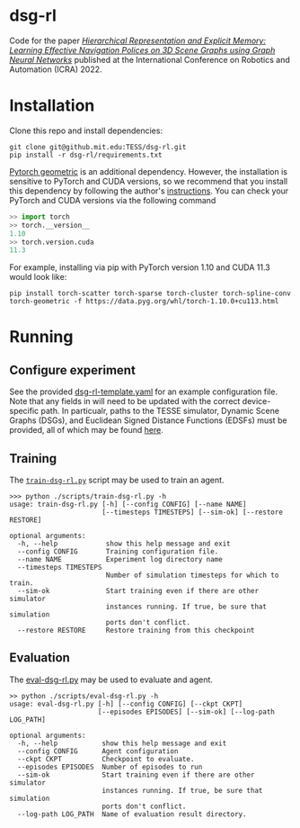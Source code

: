 # dsg-rl

Code for the paper 
[*Hierarchical Representation and Explicit Memory: Learning Effective Navigation Polices on 3D Scene Graphs using Graph Neural Networks*](https://arxiv.org/abs/2108.01176)
published at the International Conference on Robotics and Automation (ICRA) 2022.


# Installation 

Clone this repo and install dependencies:
```
git clone git@github.mit.edu:TESS/dsg-rl.git
pip install -r dsg-rl/requirements.txt
```

[Pytorch geometric](https://pytorch-geometric.readthedocs.io/en/latest/index.html) is an additional dependency. 
However, the installation is sensitive to PyTorch and CUDA versions, so we recommend that you install this dependency by following the author's [instructions](https://pytorch-geometric.readthedocs.io/en/latest/notes/installation.html). 
You can check your PyTorch and CUDA versions via the following command
```python
>> import torch
>> torch.__version__
1.10
>> torch.version.cuda
11.3
```

For example, installing via pip with PyTorch version 1.10 and CUDA 11.3 would look like:
```
pip install torch-scatter torch-sparse torch-cluster torch-spline-conv torch-geometric -f https://data.pyg.org/whl/torch-1.10.0+cu113.html
```


# Running

## Configure experiment

See the provided [dsg-rl-template.yaml](./config/dsg-rl-template.yaml) for an example configuration file. 
Note that any fields in <BRACKETS> will need to be updated with the correct device-specific path.
In particualr, paths to the TESSE simulator, Dynamic Scene Graphs (DSGs), and Euclidean Signed Distance Functions (EDSFs) must be provided,
all of which may be found [here]().

## Training 

The [`train-dsg-rl.py`](./scripts/train-dsg-rl.py) script may be used to train an agent.

```
>>> python ./scripts/train-dsg-rl.py -h
usage: train-dsg-rl.py [-h] [--config CONFIG] [--name NAME]
                       [--timesteps TIMESTEPS] [--sim-ok] [--restore RESTORE]

optional arguments:
  -h, --help            show this help message and exit
  --config CONFIG       Training configuration file.
  --name NAME           Experiment log directory name
  --timesteps TIMESTEPS
                        Number of simulation timesteps for which to train.
  --sim-ok              Start training even if there are other simulator
                        instances running. If true, be sure that simulation
                        ports don't conflict.
  --restore RESTORE     Restore training from this checkpoint
```

## Evaluation 

The [eval-dsg-rl.py](./scripts/eval-dsg-rl.py) may be used to evaluate and agent.

```
>> python ./scripts/eval-dsg-rl.py -h
usage: eval-dsg-rl.py [-h] [--config CONFIG] [--ckpt CKPT]
                      [--episodes EPISODES] [--sim-ok] [--log-path LOG_PATH]

optional arguments:
  -h, --help           show this help message and exit
  --config CONFIG      Agent configuration
  --ckpt CKPT          Checkpoint to evaluate.
  --episodes EPISODES  Number of episodes to run
  --sim-ok             Start training even if there are other simulator
                       instances running. If true, be sure that simulation
                       ports don't conflict.
  --log-path LOG_PATH  Name of evaluation result directory.
```

